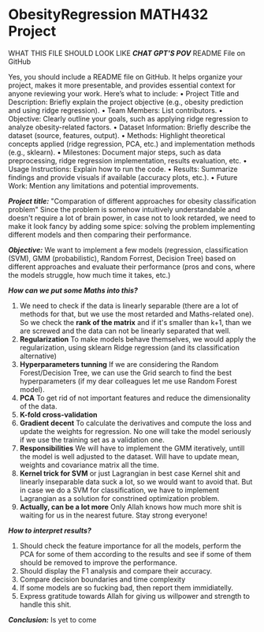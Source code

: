 # ObesityRegression MATH432 Project
WHAT THIS FILE SHOULD LOOK LIKE ***CHAT GPT'S POV***
README File on GitHub

Yes, you should include a README file on GitHub. It helps organize your project, makes it more presentable, and provides essential context for anyone reviewing your work. Here’s what to include:
	•	Project Title and Description: Briefly explain the project objective (e.g., obesity prediction and using ridge regression).
	•	Team Members: List contributors.
	•	Objective: Clearly outline your goals, such as applying ridge regression to analyze obesity-related factors.
	•	Dataset Information: Briefly describe the dataset (source, features, output).
	•	Methods: Highlight theoretical concepts applied (ridge regression, PCA, etc.) and implementation methods (e.g., sklearn).
	•	Milestones: Document major steps, such as data preprocessing, ridge regression implementation, results evaluation, etc.
	•	Usage Instructions: Explain how to run the code.
	•	Results: Summarize findings and provide visuals if available (accuracy plots, etc.).
	•	Future Work: Mention any limitations and potential improvements.

***Project title:*** "Comparation of different approaches for obesity classification problem"
Since the problem is somehow intuitively understandable and doesn't require a lot of brain power, in case not to look retarded, we need to make it look fancy by adding some spice: solving the problem implementing different models and then comparing their performance.

***Objective:***
We want to implement a few models (regression, classification (SVM), GMM (probabilistic), Random Forrest, Decision Tree) based on different approaches and evaluate their performance (pros and cons, where the models struggle, how much time it takes, etc.)

***How can we put some Maths into this?***
1) We need to check if the data is linearly separable (there are a lot of methods for that, but we use the most retarded and Maths-related one). So we check the **rank of the matrix** and if it's smaller than k+1, than we are screwed and the data can not be linearly separated that well.
2) **Regularization**
To make models behave themselves, we would apply the regularization, using sklearn Ridge regression (and its classification alternative)
3) **Hyperparameters tunning**
If we are considering the Random Forest/Decision Tree, we can use the Grid search to find the best hyperparameters (if my dear colleagues let me use Random Forest model).
4) **PCA**
To get rid of not important features and reduce the dimensionality of the data.
5) **K-fold cross-validation**
6) **Gradient decent**
To calculate the derivatives and compute the loss and update the weights for regression.
No one will take the model seriously if we use the training set as a validation one.
8) **Responsibilities**
We will have to implement the GMM iteratively, untill the model is well adjusted to the dataset. Will have to update mean, weights and covariance matrix all the time.
9) **Kernel trick for SVM** or just Lagrangian in best case
Kernel shit and linearly inseparable data suck a lot, so we would want to avoid that. But in case we do a SVM for classification, we have to implement Lagrangian as a solution for constrined optimization problem.
10) **Actually, can be a lot more**
Only Allah knows how much more shit is waiting for us in the nearest future. Stay strong everyone!

***How to interpret results?***
1) Should check the feature importance for all the models, perform the PCA for some of them according to the results and see if some of them should be removed to improve the performance.
2) Should display the F1 analysis and compare their accuracy.
3) Compare decision boundaries and time complexity
4) If some models are so fucking bad, then report them immidiatelly.
5) Express gratitude towards Allah for giving us willpower and strength to handle this shit.

***Conclusion:***
Is yet to come


